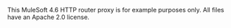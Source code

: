 This MuleSoft 4.6 HTTP router proxy is for example purposes only.  All files have an Apache 2.0 license.
